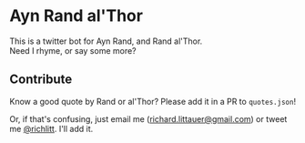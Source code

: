 # Ayn Rand al'Thor

This is a twitter bot for Ayn Rand, and Rand al'Thor.  
Need I rhyme, or say some more?

## Contribute

Know a good quote by Rand or al'Thor? Please add it in a PR to `quotes.json`!

Or, if that's confusing, just email me (richard.littauer@gmail.com) or tweet me [@richlitt](https://twitter.com/richlitt). I'll add it.
